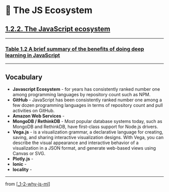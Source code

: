 # 🌱 The JS Ecosystem

## [**1.2.2.** The JavaScript ecosystem](https://livebook.manning.com/book/deep-learning-with-javascript/chapter-1/132)

---

### [**Table 1.2** A brief summary of the benefits of doing deep learning in JavaScript]()

---

## **Vocabulary**

- **Javascript Ecosystem** - for years has consistently ranked number one among programming languages by repository count such as NPM.
- **GitHub** - JavaScript has been consistently ranked number one among a few dozen programming languages in terms of repository count and pull activities on GitHub.
- **Amazon Web Services** -
- **MongoDB / RethinkDB** - Most popular database systems today, such as MongoDB and RethinkDB, have first-class support for Node.js drivers.
- **Vega.js** - is a visualization grammar, a declarative language for creating, saving, and sharing interactive visualization designs. With Vega, you can describe the visual appearance and interactive behavior of a visualization in a JSON format, and generate web-based views using Canvas or SVG.
- **Plotly.js** -
- **Ionic** -
- **locality** -

---

from [[_1-2-why-js-ml]]

[//begin]: # "Autogenerated link references for markdown compatibility"
[_1-2-why-js-ml]: _1-2-why-js-ml.md "🌱 1.2. Why JS with ML?"
[//end]: # "Autogenerated link references"
